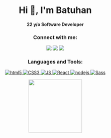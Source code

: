 <h1 align="center">Hi 👋, I'm Batuhan</h1>
<h4 align="center" >22 y/o Software Developer </h2>

<h3 align="center">Connect with me:</h2>
<p align="center">
  <a href="https://www.linkedin.com/in/batuhan-ak%C3%A7ay-9501b3183/"><img src="https://img.shields.io/badge/linkedin-0077B5.svg?style=for-the-badge&logo=linkedin&logoColor=white"/></a>
  <a href="https://twitter.com/batuhandevs"><img src="https://img.shields.io/badge/twitter-1DA1F2.svg?style=for-the-badge&logo=twitter&logoColor=white"/></a>
  <a href="mailto:akcay.batu75@gmail.com"><img src="https://img.shields.io/badge/Gmail-D14836?style=for-the-badge&logo=gmail&logoColor=white"/></a>
</p>
<h3 align="center">Languages and Tools:</h2>
<p align="center">
 <a href="https://www.w3schools.com/html/" target="_blank"> <img src="https://img.shields.io/badge/HTML5-E34F26?style=for-the-badge&logo=html5&logoColor=white" alt="html5"/>
 <a href="https://www.w3schools.com/css/" target="_blank"> <img src="https://img.shields.io/badge/CSS3-1572B6?style=for-the-badge&logo=css3&logoColor=white" alt="CSS3"/> 
 <a href="https://www.w3schools.com/js/" target="_blank"> <img src="https://img.shields.io/badge/JavaScript-F7DF1E?style=for-the-badge&logo=javascript&logoColor=black" alt="JS"/>
 <a href="https://reactjs.org/" target="_blank"> <img src="https://img.shields.io/badge/React-20232A?style=for-the-badge&logo=react&logoColor=61DAFB" alt="React"/>
 <a href="https://nodejs.org/en/" target="_blank"> <img src="https://img.shields.io/badge/Node.js-43853D?style=for-the-badge&logo=node-dot-js&logoColor=white" alt="nodejs"/> 
 <a href="https://sass-lang.com/" target="_blank"> <img src="https://img.shields.io/badge/Sass-CC6699?style=for-the-badge&logo=sass&logoColor=white" alt="Sass"/> 
</p>

<p align="center">
 
<!--<img src="https://github-readme-stats.vercel.app/api/top-langs/?username=akcaybatu&langs_count=5&layout=compact&hide=html&theme=radical" alt="akcaybatu"/> --->
<img height="170em" src="https://github-readme-stats.vercel.app/api?username=akcaybatu&include_all_commits=true&count_private=true&show_icons=true&theme=radical"/>
</p>
